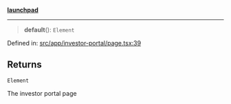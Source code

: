 [**launchpad**](index.md)

***

> **default**(): `Element`

Defined in: [src/app/investor-portal/page.tsx:39](https://github.com/victorbratov/launchpad/blob/3cec89d9fa4be2794c552b4b2e488c08b6798868/src/app/investor-portal/page.tsx#L39)

## Returns

`Element`

The investor portal page
